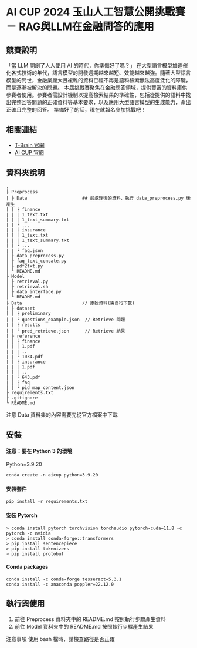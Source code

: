 # AI CUP 2024 玉山人工智慧公開挑戰賽 － RAG與LLM在金融問答的應用

## 競賽說明
「當 LLM 開創了人人使用 AI 的時代，你準備好了嗎？」
在大型語言模型加速催化各式技術的年代，語言模型的開發週期越來越短、效能越來越強。隨著大型語言模型的問世，金融業龐大且複雜的資料已經不再是語料檢索無法高度泛化的障礙，而是逐漸被解決的問題。
本屆挑戰賽聚焦在金融問答領域，提供豐富的資料庫供參賽者使用。參賽者需設計機制以提高檢索結果的準確性，包括從提供的語料中找出完整回答問題的正確資料等基本要求，以及應用大型語言模型的生成能力，產出正確且完整的回答。
準備好了的話，現在就報名參加挑戰吧！

## 相關連結
- [T-Brain 官網](https://tbrain.trendmicro.com.tw/Competitions/Details/37)
- [AI CUP 官網](https://www.aicup.tw/ai-cup-2024-competition)

## 資料夾說明
```
.
├ Preprocess
| ├ Data                     ## 前處理後的資料，執行 data_preprocess.py 後產生
| | ├ finance
| | | 1_text.txt
| | | 1_text_summary.txt
| | └ ...
| | ├ insurance
| | | 1_text.txt
| | | 1_text_summary.txt
| | └ ...
| | └ faq.json
│ ├ data_preprocess.py
│ ├ faq_text_concate.py
│ ├ pdf2txt.py
│ └ README.md
├ Model
│ ├ retrieval.py
│ ├ retrieval.sh
│ ├ data_interface.py
│ └ README.md
├ Data                       // 原始資料(需自行下載)
| ├ dataset
| │ ├ preliminary
| | └ questions_example.json  // Retrieve 問題
| │ ├ results
| | └ pred_retrieve.json      // Retrieve 結果
| ├ reference
| │ ├ finance
| | | 1.pdf
| | | ..
| | └ 1034.pdf 
| │ ├ insurance
| | | 1.pdf
| | | ..
| | └ 643.pdf 
| │ ├ faq
| | └ pid_map_content.json
├ requirements.txt
├ .gitignore
└ README.md
```
注意 Data 資料集的內容需要先從官方檔案中下載

## 安裝
#### 注意：要在 Python 3 的環境
Python=3.9.20
```
conda create -n aicup python=3.9.20
```
#### 安裝套件
```
pip install -r requirements.txt
```

#### 安裝 Pytorch
```
> conda install pytorch torchvision torchaudio pytorch-cuda=11.8 -c pytorch -c nvidia
> conda install conda-forge::transformers
> pip install sentencepiece
> pip install tokenizers
> pip install protobuf
```
#### Conda packages
```
conda install -c conda-forge tesseract=5.3.1
conda install -c anaconda poppler=22.12.0
```

## 執行與使用
1. 前往 Preprocess 資料夾中的 README.md 按照執行步驟產生資料
2. 前往 Model 資料夾中的 README.md 按照執行步驟產生結果

注意事項
使用 bash 檔時，請檢查路徑是否正確